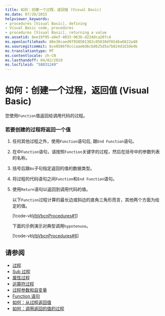 ```yaml
---
title: 如何：创建一个过程，返回值 (Visual Basic)
ms.date: 07/20/2015
helpviewer_keywords:
- procedures [Visual Basic], defining
- Visual Basic code, procedures
- procedures [Visual Basic], returning a value
ms.assetid: 8ee19f95-a9ef-4033-963b-d224dca207c4
ms.openlocfilehash: 88e30caed97938501302c05830df6546a6822a48
ms.sourcegitcommit: bce0586f0cccaae6d6cbd625d5a7b824d1d3de4b
ms.translationtype: MT
ms.contentlocale: zh-CN
ms.lasthandoff: 04/02/2019
ms.locfileid: "58831249"
---
```

# <a name="how-to-create-a-procedure-that-returns-a-value-visual-basic"></a>如何：创建一个过程，返回值 (Visual Basic)
您使用`Function`值返回给调用代码的过程。  
  
### <a name="to-create-a-procedure-that-returns-a-value"></a>若要创建的过程将返回一个值  
  
1.  任何其他过程之外，使用`Function`语句后, 跟`End Function`语句。  
  
2.  在中`Function`语句，请按照`Function`关键字的过程，然后在括号中的参数列表的名称。  
  
3.  括号后跟`As`子句指定返回的值的数据类型。  
  
4.  将过程的代码语句之间`Function`和`End Function`语句。  
  
5.  使用`Return`语句以返回到调用代码的值。  
  
     以下`Function`过程计算的最长边或斜边的直角三角形而言，其他两个方面为给定的值。  
  
     [!code-vb[VbVbcnProcedures#1](~/samples/snippets/visualbasic/VS_Snippets_VBCSharp/VbVbcnProcedures/VB/Class1.vb#1)]  
  
     下面的示例演示对典型调用`hypotenuse`。  
  
     [!code-vb[VbVbcnProcedures#6](~/samples/snippets/visualbasic/VS_Snippets_VBCSharp/VbVbcnProcedures/VB/Class1.vb#6)]  
  
## <a name="see-also"></a>请参阅

- [过程](./index.md)
- [Sub 过程](./sub-procedures.md)
- [属性过程](./property-procedures.md)
- [运算符过程](./operator-procedures.md)
- [过程参数和自变量](./procedure-parameters-and-arguments.md)
- [Function 语句](../../../../visual-basic/language-reference/statements/function-statement.md)
- [如何：从过程返回值](./how-to-return-a-value-from-a-procedure.md)
- [如何：调用返回的值的过程](./how-to-call-a-procedure-that-returns-a-value.md)
